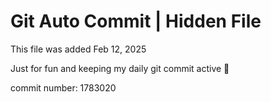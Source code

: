 # Git Auto Commit | Hidden File

This file was added Feb 12, 2025

Just for fun and keeping my daily git commit active 🤪

commit number: 1783020
